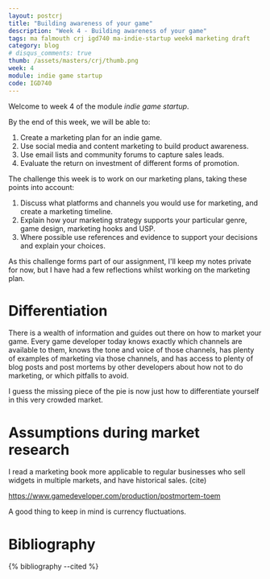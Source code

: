```yaml
---
layout: postcrj
title: "Building awareness of your game"
description: "Week 4 - Building awareness of your game"
tags: ma falmouth crj igd740 ma-indie-startup week4 marketing draft
category: blog
# disqus_comments: true
thumb: /assets/masters/crj/thumb.png
week: 4
module: indie game startup
code: IGD740
---
```


Welcome to week 4 of the module _indie game startup_.

By the end of this week, we will be able to: 

1. Create a marketing plan for an indie game.  
2. Use social media and content marketing to build product awareness. 
3. Use email lists and community forums to capture sales leads. 
4. Evaluate the return on investment of different forms of promotion.

The challenge this week is to work on our marketing plans, taking these points into account:

1.  Discuss what platforms and channels you would use for marketing, and create a marketing timeline.
2.  Explain how your marketing strategy supports your particular genre, game design, marketing hooks and USP.
3.  Where possible use references and evidence to support your decisions and explain your choices.

As this challenge forms part of our assignment, I'll keep my notes private for now, but I have had a few reflections whilst working on the marketing plan.

# Differentiation

There is a wealth of information and guides out there on how to market your game. Every game developer today knows exactly which channels are available to them, knows the tone and voice of those channels, has plenty of examples of marketing via those channels, and has access to plenty of blog posts and post mortems by other developers about how not to do marketing, or which pitfalls to avoid.

I guess the missing piece of the pie is now just how to differentiate yourself in this very crowded market.

# Assumptions during market research

I read a marketing book more applicable to regular businesses who sell widgets in multiple markets, and have historical sales. (cite)

https://www.gamedeveloper.com/production/postmortem-toem

A good thing to keep in mind is currency fluctuations.

# Bibliography

{% bibliography --cited %}
